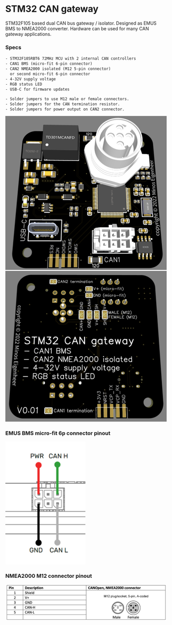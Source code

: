 # STM32 CAN gateway

STM32F105 based dual CAN bus gateway / isolator.
Designed as EMUS BMS to NMEA2000 converter.
Hardware can be used for many CAN gateway applications.

### Specs
```
- STM32F105RBT6 72MHz MCU with 2 internal CAN controllers
- CAN1 BMS (micro-fit 6-pin connector)
- CAN2 NMEA2000 isolated (M12 5-pin connector)
  or second micro-fit 6-pin connector
- 4-32V supply voltage
- RGB status LED
- USB-C for firmware updates
```
```
- Solder jumpers to use M12 male or female connectors.
- Solder jumpers for the CAN termination resistor.
- Solder jumpers for power output on CAN2 connector.
```
<img src="images/STM32 NMEA2000 CAN gateway render front.png" width="600"/>
<img src="images/STM32 NMEA2000 CAN gateway render back.png" width="600"/>

### EMUS BMS micro-fit 6p connector pinout
<img src="images/EMUS BMS micro-fit 6p connector.png" width="250"/>

### NMEA2000 M12 connector pinout
<img src="images/NMEA2000 M12 connector.png" width="600"/>
